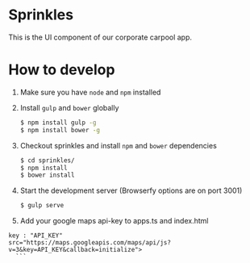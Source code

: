 # Sprinkles
This is the UI component of our corporate carpool app.

# How to develop
1. Make sure you have `node` and `npm` installed

2. Install `gulp` and `bower` globally
	```sh
	$ npm install gulp -g
	$ npm install bower -g
	```

3. Checkout sprinkles and install `npm`  and `bower` dependencies
	```sh
	$ cd sprinkles/
	$ npm install
	$ bower install
	```

4. Start the development server (Browserfy options are on port 3001)
	```sh
	$ gulp serve
	```
5. Add your google maps api-key to apps.ts and index.html
  ```
  key : "API_KEY"
  src="https://maps.googleapis.com/maps/api/js?v=3&key=API_KEY&callback=initialize">
	```
